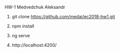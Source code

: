 HW-1
Medvedchuk Aleksandr

1. git clone https://github.com/medai/ec2018-hw1.git

2. npm install

3. ng serve

4. http://localhost:4200/

